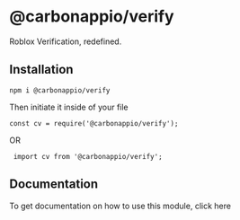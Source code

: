 # @carbonappio/verify
Roblox Verification, redefined.

## Installation

    npm i @carbonappio/verify
   Then initiate it inside of your file
   

    const cv = require('@carbonappio/verify');
OR

     import cv from '@carbonappio/verify';


## Documentation
To get documentation on how to use this module, click here

